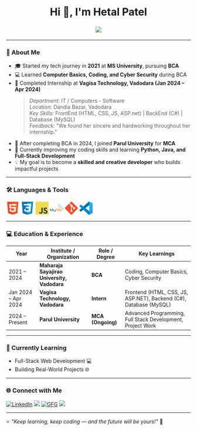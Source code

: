 <h1 align="center">Hi 👋, I'm Hetal Patel</h1>
<h3 align="center">
  <img src="https://readme-typing-svg.herokuapp.com?size=24&center=true&vCenter=true&width=600&lines=Aspiring+Full+Stack+Developer;Front-End+Designer;Tech+Explorer;Future+Software+Engineer+🚀" />
</h3>

---

### 🚀 About Me
- 🎓 Started my tech journey in **2021** at **MS University**, pursuing **BCA**  
- 💻 Learned **Computer Basics, Coding, and Cyber Security** during BCA  
- 💼 Completed Internship at **Vagisa Technology, Vadodara (Jan 2024 – Apr 2024)**  
  > *Department:* IT / Computers - Software  
  > *Location:* Dandia Bazar, Vadodara  
  > *Key Skills:* FrontEnd (HTML, CSS, JS, ASP.net) | BackEnd (C#) | Database (MySQL)  
  > *Feedback:* "We found her sincere and hardworking throughout her internship."  
- 🎯 After completing BCA in 2024, I joined **Parul University** for **MCA**  
- 🧠 Currently improving my coding skills and learning **Python, Java, and Full-Stack Development**  
- 💡 My goal is to become a **skilled and creative developer** who builds impactful projects  

---

### 🛠 Languages & Tools
<p align="left">
  <img src="https://raw.githubusercontent.com/devicons/devicon/master/icons/html5/html5-original.svg" width="36" height="36"/>
  <img src="https://raw.githubusercontent.com/devicons/devicon/master/icons/css3/css3-original.svg" width="36" height="36"/>
  <img src="https://raw.githubusercontent.com/devicons/devicon/master/icons/javascript/javascript-original.svg" width="36" height="36"/>
  <img src="https://raw.githubusercontent.com/devicons/devicon/master/icons/mysql/mysql-original-wordmark.svg" width="36" height="36"/>
  <img src="https://raw.githubusercontent.com/devicons/devicon/master/icons/git/git-original.svg" width="36" height="36"/>
  <img src="https://raw.githubusercontent.com/devicons/devicon/master/icons/vscode/vscode-original.svg" width="36" height="36"/>
</p>

---

### 💻 Education & Experience
| Year | Institute / Organization | Role / Degree | Key Learnings |
|------|--------------------------|----------------|----------------|
| 2021 – 2024 | **Maharaja Sayajirao University, Vadodara** | **BCA** | Coding, Computer Basics, Cyber Security |
| Jan 2024 – Apr 2024 | **Vagisa Technology, Vadodara** | **Intern** | Frontend (HTML, CSS, JS, ASP.NET), Backend (C#), Database (MySQL) |
| 2024 – Present | **Parul University** | **MCA (Ongoing)** | Advanced Programming, Full Stack Development, Project Work |

---

### 🌱 Currently Learning  
- Full-Stack Web Development 💻  
- Building Real-World Projects 🌐  

---

### 🌐 Connect with Me
<p align="left">
  <a href="https://www.linkedin.com/in/hetal-patel-088786285/" target="_blank"><img src="https://raw.githubusercontent.com/rahuldkjain/github-profile-readme-generator/master/src/images/icons/Social/linked-in-alt.svg" height="30" width="40" alt="LinkedIn"/></a>
  <a href="mailto:hetalpatel20003@gmail.com" target="_blank"><img src="https://cdn.jsdelivr.net/npm/simple-icons@v4/icons/gmail.svg" width="40px"/></a>
  <a href="https://www.geeksforgeeks.org/user/hetalpatel20003/" target="_blank"><img src="https://raw.githubusercontent.com/rahuldkjain/github-profile-readme-generator/master/src/images/icons/Social/geeks-for-geeks.svg" height="30" width="40" alt="GFG"/></a>
  <a href="https://leetcode.com/u/hetalptll_2314/" target="_blank"><img src="https://cdn.jsdelivr.net/npm/simple-icons@v4/icons/leetcode.svg" width="40px"/></a>
</p>

---

⭐ *“Keep learning, keep coding — and the future will be yours!”* 🌸

